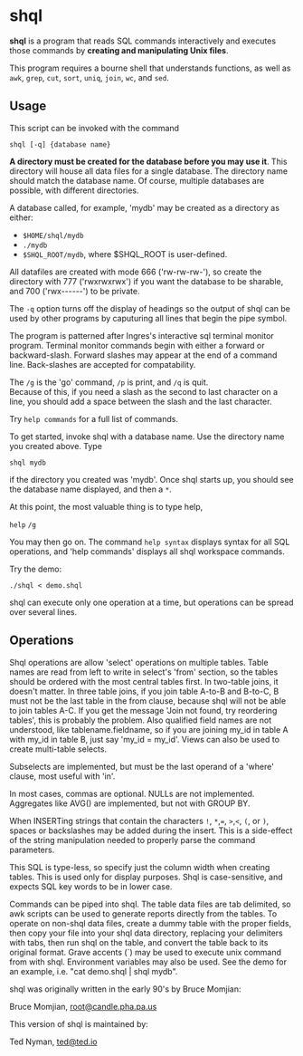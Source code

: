 shql
============

**shql** is a program that reads SQL commands interactively and
executes those commands by **creating and manipulating Unix files**.

This program requires a bourne shell that understands functions,
as well as `awk`, `grep`, `cut`, `sort`, `uniq`, `join`, `wc`, 
and `sed`.


Usage
----------

This script can be invoked with the command 

  `shql [-q] {database name}`

**A directory must be created for the database before you may use it**.
This directory will house all data files for a single database.
The directory name should match the database name. Of course, multiple
databases are possible, with different directories.

A database called, for example, 'mydb' may be created as a directory 
as either:

* `$HOME/shql/mydb`
* `./mydb`
* `$SHQL_ROOT/mydb`, where $SHQL_ROOT is user-defined.

All datafiles are created with mode 666 ('rw-rw-rw-'), so create the
directory with 777 ('rwxrwxrwx') if you want the database to be 
sharable, and 700 ('rwx------') to be private.  

The `-q` option turns off the display of headings so the output of shql 
can be used by other programs by caputuring all lines that begin the 
pipe symbol.

The program is patterned after Ingres's interactive sql terminal
monitor program.  Terminal monitor commands begin with either a
forward or backward-slash.  Forward slashes may appear at the end of
a command line. Back-slashes are accepted for compatability.  

The `/g` is the 'go' command, `/p` is print, and `/q` is quit.  
Because of this, if you need a slash as the second to last character on a line, 
you should add a space between the slash and the last character.

Try `help commands` for a full list of commands.

To get started, invoke shql with a database name.  Use the directory 
name you created above. Type

  `shql mydb`

if the directory you created was 'mydb'.  Once shql starts up, you 
should see the database name displayed, and then a `*`. 

At this point, the most valuable thing is to type help,

  `help`
  `/g`

You may then go on.  The command `help syntax` displays syntax
for all SQL operations, and 'help commands' displays all shql
workspace commands.  

Try the demo:

  `./shql < demo.shql`

shql can execute only one operation at a time, but operations can
be spread over several lines.

Operations
------------

Shql operations are allow 'select' operations on multiple tables.
Table names are read from left to write in select's 'from'
section, so the tables should be ordered with the most central
tables first.  In two-table joins, it doesn't matter.  In three
table joins, if you join table A-to-B and B-to-C, B must not be
the last table in the from clause, because shql will not be able
to join tables A-C.  If you get the message 'Join not found, try
reordering tables', this is probably the problem.  Also
qualified field names are not understood, like tablename.fieldname,
so if you are joining my_id in table A with my_id in table B, just
say 'my_id = my_id'.  Views can also be used to create
multi-table selects.

Subselects are implemented, but must be the last operand of a
'where' clause, most useful with 'in'.

In most cases, commas are optional.  NULLs are not implemented.
Aggregates like AVG() are implemented, but not with GROUP BY.

When INSERTing strings that contain the characters `!`, `*`,`=`,
`>`,`<`, `(`, or `)`, spaces or backslashes may be added during 
the insert.  This is a side-effect of the string manipulation 
needed to properly parse the command parameters.

This SQL is type-less, so specify just the column width when creating
tables.  This is used only for display purposes.  Shql is
case-sensitive, and expects SQL key words to be in lower case.

Commands can be piped into shql.  The table data files are
tab delimited, so awk scripts can be used to generate reports 
directly from the tables.  To operate on non-shql data files,
create a dummy table with the proper fields, then copy your file
into your shql data directory, replacing your delimiters with
tabs, then run shql on the table, and convert the table back to 
its original format.  Grave accents (`) may be used to execute 
unix command from with shql.  Environment variables may also be
used. See the demo for an example, i.e. "cat demo.shql | shql mydb".

shql was originally written in the early 90's by Bruce Momjian:

Bruce Momjian, root@candle.pha.pa.us

This version of shql is maintained by:

Ted Nyman, ted@ted.io
